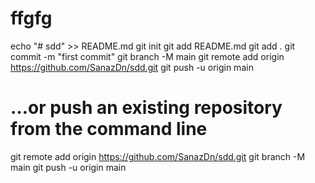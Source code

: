# ffgfg
echo "# sdd" >> README.md
git init
git add README.md
git add .
git commit -m "first commit"
git branch -M main
git remote add origin https://github.com/SanazDn/sdd.git
git push -u origin main

# …or push an existing repository from the command line

git remote add origin https://github.com/SanazDn/sdd.git
git branch -M main
git push -u origin main
